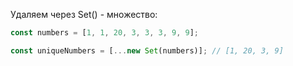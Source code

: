 Удаляем через Set() - множество:

```js
const numbers = [1, 1, 20, 3, 3, 3, 9, 9];

const uniqueNumbers = [...new Set(numbers)]; // [1, 20, 3, 9]
```
